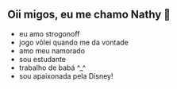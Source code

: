 ## Oii migos, eu me chamo Nathy 👋 ##
- eu amo strogonoff
- jogo vôlei quando me da vontade 
- amo meu namorado
- sou estudante
- trabalho de babá ^_^
- sou apaixonada pela Disney!
